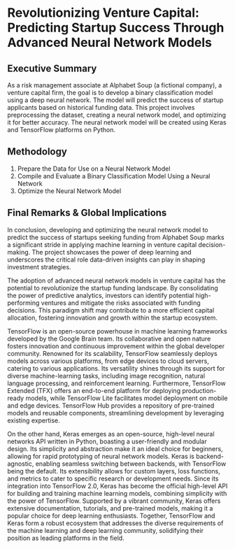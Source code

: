 # Revolutionizing Venture Capital: Predicting Startup Success Through Advanced Neural Network Models
## Executive Summary
As a risk management associate at Alphabet Soup (a fictional company), a venture capital firm, the goal is to develop a binary classification model using a deep neural network. The model will predict the success of startup applicants based on historical funding data. This project involves preprocessing the dataset, creating a neural network model, and optimizing it for better accuracy. The neural network model will be created using Keras and TensorFlow platforms on Python. 

## Methodology
1. Prepare the Data for Use on a Neural Network Model
2. Compile and Evaluate a Binary Classification Model Using a Neural Network
3. Optimize the Neural Network Model

## Final Remarks & Global Implications
In conclusion, developing and optimizing the neural network model to predict the success of startups seeking funding from Alphabet Soup marks a significant stride in applying machine learning in venture capital decision-making. The project showcases the power of deep learning and underscores the critical role data-driven insights can play in shaping investment strategies.

The adoption of advanced neural network models in venture capital has the potential to revolutionize the startup funding landscape. By consolidating the power of predictive analytics, investors can identify potential high-performing ventures and mitigate the risks associated with funding decisions. This paradigm shift may contribute to a more efficient capital allocation, fostering innovation and growth within the startup ecosystem.

TensorFlow is an open-source powerhouse in machine learning frameworks developed by the Google Brain team. Its collaborative and open nature fosters innovation and continuous improvement within the global developer community. Renowned for its scalability, TensorFlow seamlessly deploys models across various platforms, from edge devices to cloud servers, catering to various applications. Its versatility shines through its support for diverse machine-learning tasks, including image recognition, natural language processing, and reinforcement learning. Furthermore, TensorFlow Extended (TFX) offers an end-to-end platform for deploying production-ready models, while TensorFlow Lite facilitates model deployment on mobile and edge devices. TensorFlow Hub provides a repository of pre-trained models and reusable components, streamlining development by leveraging existing expertise.

On the other hand, Keras emerges as an open-source, high-level neural networks API written in Python, boasting a user-friendly and modular design. Its simplicity and abstraction make it an ideal choice for beginners, allowing for rapid prototyping of neural network models. Keras is backend-agnostic, enabling seamless switching between backends, with TensorFlow being the default. Its extensibility allows for custom layers, loss functions, and metrics to cater to specific research or development needs. Since its integration into TensorFlow 2.0, Keras has become the official high-level API for building and training machine learning models, combining simplicity with the power of TensorFlow. Supported by a vibrant community, Keras offers extensive documentation, tutorials, and pre-trained models, making it a popular choice for deep learning enthusiasts. Together, TensorFlow and Keras form a robust ecosystem that addresses the diverse requirements of the machine learning and deep learning community, solidifying their position as leading platforms in the field.
